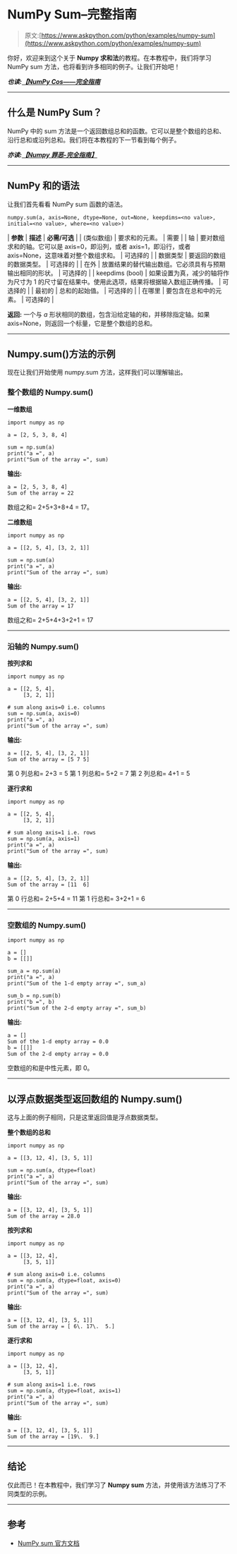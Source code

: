 # NumPy Sum–完整指南

> 原文:[https://www.askpython.com/python/examples/numpy-sum](https://www.askpython.com/python/examples/numpy-sum)

你好，欢迎来到这个关于 **Numpy 求和法**的教程。在本教程中，我们将学习 NumPy sum 方法，也将看到许多相同的例子。让我们开始吧！

***也读:[【NumPy Cos——完全指南](https://www.askpython.com/python-modules/numpy/numpy-cos)***

* * *

## 什么是 NumPy Sum？

NumPy 中的 sum 方法是一个返回数组总和的函数。它可以是整个数组的总和、沿行总和或沿列总和。我们将在本教程的下一节看到每个例子。

***亦读:[【Numpy 罪恶-完全指南】](https://www.askpython.com/python-modules/numpy/numpy-sin)***

* * *

## NumPy 和的语法

让我们首先看看 NumPy sum 函数的语法。

```
numpy.sum(a, axis=None, dtype=None, out=None, keepdims=<no value>, initial=<no value>, where=<no value>)

```

| **参数** | **描述** | **必需/可选** |
| (类似数组) | 要求和的元素。 | 需要 |
| 轴 | 要对数组求和的轴。它可以是 axis=0，即沿列，或者 axis=1，即沿行，或者 axis=None，这意味着对整个数组求和。 | 可选择的 |
| 数据类型 | 要返回的数组的数据类型。 | 可选择的 |
| 在外 | 放置结果的替代输出数组。它必须具有与预期输出相同的形状。 | 可选择的 |
| keepdims (bool) | 如果设置为真，减少的轴将作为尺寸为 1 的尺寸留在结果中。使用此选项，结果将根据输入数组正确传播。 | 可选择的 |
| 最初的 | 总和的起始值。 | 可选择的 |
| 在哪里 | 要包含在总和中的元素。 | 可选择的 |

**返回:**
一个与 *a* 形状相同的数组，包含沿给定轴的和，并移除指定轴。如果 axis=None，则返回一个标量，它是整个数组的总和。

* * *

## Numpy.sum()方法的示例

现在让我们开始使用 numpy.sum 方法，这样我们可以理解输出。

### 整个数组的 Numpy.sum()

**一维数组**

```
import numpy as np

a = [2, 5, 3, 8, 4]

sum = np.sum(a)
print("a =", a)
print("Sum of the array =", sum)

```

**输出:**

```
a = [2, 5, 3, 8, 4]
Sum of the array = 22

```

数组之和= 2+5+3+8+4 = 17。

**二维数组**

```
import numpy as np

a = [[2, 5, 4], [3, 2, 1]]

sum = np.sum(a)
print("a =", a)
print("Sum of the array =", sum)

```

**输出:**

```
a = [[2, 5, 4], [3, 2, 1]]
Sum of the array = 17

```

数组之和= 2+5+4+3+2+1 = 17

* * *

### 沿轴的 Numpy.sum()

**按列求和**

```
import numpy as np

a = [[2, 5, 4],
     [3, 2, 1]]

# sum along axis=0 i.e. columns
sum = np.sum(a, axis=0)
print("a =", a)
print("Sum of the array =", sum)

```

**输出:**

```
a = [[2, 5, 4], [3, 2, 1]]
Sum of the array = [5 7 5]

```

第 0 列总和= 2+3 = 5
第 1 列总和= 5+2 = 7
第 2 列总和= 4+1 = 5

**逐行求和**

```
import numpy as np

a = [[2, 5, 4],
     [3, 2, 1]]

# sum along axis=1 i.e. rows
sum = np.sum(a, axis=1)
print("a =", a)
print("Sum of the array =", sum)

```

**输出:**

```
a = [[2, 5, 4], [3, 2, 1]]
Sum of the array = [11  6]

```

第 0 行总和= 2+5+4 = 11
第 1 行总和= 3+2+1 = 6

* * *

### 空数组的 Numpy.sum()

```
import numpy as np

a = []
b = [[]]

sum_a = np.sum(a)
print("a =", a)
print("Sum of the 1-d empty array =", sum_a)

sum_b = np.sum(b)
print("b =", b)
print("Sum of the 2-d empty array =", sum_b)

```

**输出:**

```
a = []
Sum of the 1-d empty array = 0.0
b = [[]]
Sum of the 2-d empty array = 0.0

```

空数组的和是中性元素，即 0。

* * *

## 以浮点数据类型返回数组的 Numpy.sum()

这与上面的例子相同，只是这里返回值是浮点数据类型。

**整个数组的总和**

```
import numpy as np

a = [[3, 12, 4], [3, 5, 1]]

sum = np.sum(a, dtype=float)
print("a =", a)
print("Sum of the array =", sum)

```

**输出:**

```
a = [[3, 12, 4], [3, 5, 1]]
Sum of the array = 28.0

```

**按列求和**

```
import numpy as np

a = [[3, 12, 4], 
     [3, 5, 1]]

# sum along axis=0 i.e. columns
sum = np.sum(a, dtype=float, axis=0)
print("a =", a)
print("Sum of the array =", sum)

```

**输出:**

```
a = [[3, 12, 4], [3, 5, 1]]
Sum of the array = [ 6\. 17\.  5.]

```

**逐行求和**

```
import numpy as np

a = [[3, 12, 4], 
     [3, 5, 1]]

# sum along axis=1 i.e. rows
sum = np.sum(a, dtype=float, axis=1)
print("a =", a)
print("Sum of the array =", sum)

```

**输出:**

```
a = [[3, 12, 4], [3, 5, 1]]
Sum of the array = [19\.  9.]

```

* * *

## 结论

仅此而已！在本教程中，我们学习了 **Numpy sum** 方法，并使用该方法练习了不同类型的示例。

* * *

## 参考

*   [NumPy sum 官方文档](https://numpy.org/doc/stable/reference/generated/numpy.sum.html)